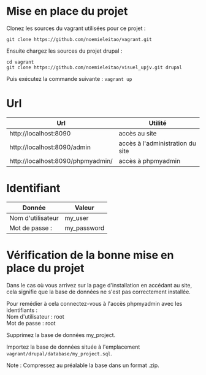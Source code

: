 # Mise en place du projet

Clonez les sources du vagrant utilisées pour ce projet :

`git clone https://github.com/noemieleitao/vagrant.git`

Ensuite chargez les sources du projet drupal :
```
cd vagrant
git clone https://github.com/noemieleitao/visuel_upjv.git drupal
```

Puis exécutez la commande suivante :
`vagrant up`

# Url
Url|Utilité
---|-------
http://localhost:8090 | accès au site 
http://localhost:8090/admin | accès à l'administration du site
http://localhost:8090/phpmyadmin/ | accès à phpmyadmin

# Identifiant
Donnée|Valeur
---|-------
Nom d'utilisateur | my_user
Mot de passe : | my_password

# Vérification de la bonne mise en place du projet

Dans le cas où vous arrivez sur la page d'installation en accédant au site, cela signifie que la base de données ne s'est pas correctement installée.

Pour remédier à cela connectez-vous à l'accès phpmyadmin avec les identifiants :  
Nom d'utilisateur : root   
Mot de passe : root  

Supprimez la base de données my_project.

Importez la base de données située à l'emplacement `vagrant/drupal/database/my_project.sql`.

Note : Compressez au préalable la base dans un format .zip.
